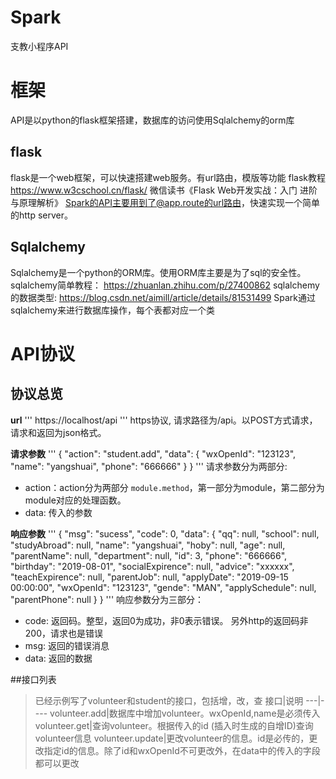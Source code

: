 # Spark
支教小程序API

# 框架
API是以python的flask框架搭建，数据库的访问使用Sqlalchemy的orm库

## flask
flask是一个web框架，可以快速搭建web服务。有url路由，模版等功能
flask教程 https://www.w3cschool.cn/flask/
微信读书《Flask Web开发实战：入门 进阶与原理解析》
Spark的API主要用到了@app.route的url路由，快速实现一个简单的http server。

## Sqlalchemy
Sqlalchemy是一个python的ORM库。使用ORM库主要是为了sql的安全性。
sqlalchemy简单教程： https://zhuanlan.zhihu.com/p/27400862
sqlalchemy的数据类型: https://blog.csdn.net/aimill/article/details/81531499
Spark通过sqlalchemy来进行数据库操作，每个表都对应一个类

# API协议
## 协议总览
**url**
'''
https://localhost/api
'''
https协议, 请求路径为/api。以POST方式请求，请求和返回为json格式。

**请求参数**
'''
{
  "action": "student.add",
  "data": {
    "wxOpenId": "123123",
    "name": "yangshuai",
    "phone": "666666"
  }
}
'''
请求参数分为两部分:
* action：action分为两部分 `module.method`，第一部分为module，第二部分为module对应的处理函数。
* data: 传入的参数

**响应参数**
'''
{
  "msg": "sucess",
  "code": 0,
  "data": {
    "qq": null,
    "school": null,
    "studyAbroad": null,
    "name": "yangshuai",
    "hoby": null,
    "age": null,
    "parentName": null,
    "department": null,
    "id": 3,
    "phone": "666666",
    "birthday": "2019-08-01",
    "socialExpirence": null,
    "advice": "xxxxxx",
    "teachExpirence": null,
    "parentJob": null,
    "applyDate": "2019-09-15 00:00:00",
    "wxOpenId": "123123",
    "gende": "MAN",
    "applySchedule": null,
    "parentPhone": null
  }
}
'''
响应参数分为三部分：
* code: 返回码。整型，返回0为成功，非0表示错误。 另外http的返回码非200，请求也是错误
* msg: 返回的错误消息
* data: 返回的数据

##接口列表
>已经示例写了volunteer和student的接口，包括增，改，查
接口|说明
---|----
volunteer.add|数据库中增加volunteer。wxOpenId,name是必须传入
volunteer.get|查询volunteer。根据传入的id (插入时生成的自增ID)查询volunteer信息
volunteer.update|更改volunteer的信息。id是必传的，更改指定id的信息。除了id和wxOpenId不可更改外，在data中的传入的字段都可以更改

